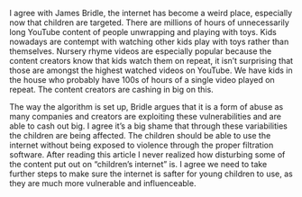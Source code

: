 I agree with James Bridle, the internet has become a weird place, especially now that children are targeted. There are millions of hours of unnecessarily long YouTube content of people unwrapping and playing with toys. Kids nowadays are contempt with watching other kids play with toys rather than themselves. Nursery rhyme videos are especially popular because the content creators know that kids watch them on repeat, it isn’t surprising that those are amongst the highest watched videos on YouTube. We have kids in the house who probably have 100s of hours of a single video played on repeat. The content creators are cashing in big on this. 

The way the algorithm is set up, Bridle argues that it is a form of abuse as many companies and creators are exploiting these vulnerabilities and are able to cash out big. I agree it’s a big shame that through these variabilities the children are being affected. The children should be able to use the internet without being exposed to violence through the proper filtration software. After reading this article I never realized how disturbing some of the content put out on “children’s internet” is. I agree we need to take further steps to make sure the internet is safter for young children to use, as they are much more vulnerable and influenceable.
